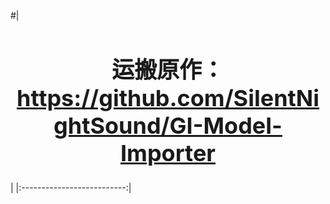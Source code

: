 #|     <center><h1 style="font-size: 36px;">运搬原作：https://github.com/SilentNightSound/GI-Model-Importer</h1></center>    |
|:--------------------------:|





